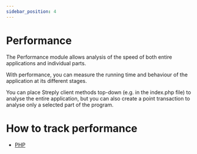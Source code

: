 ```yaml
---
sidebar_position: 4
---
```


# Performance

The Performance module allows analysis of the speed of both entire applications and individual parts.

With performance, you can measure the running time and behaviour of the application at its different stages.

You can place Streply client methods top-down (e.g. in the index.php file) to analyse the entire application, but you can also create a point transaction to analyse only a selected part of the program.

# How to track performance

- [PHP](/php/performance)